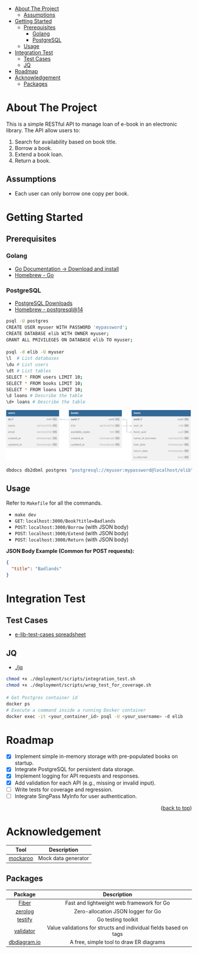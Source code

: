 <a id="readme-top"></a>

- [About The Project](#about-the-project)
  - [Assumptions](#assumptions)
- [Getting Started](#getting-started)
  - [Prerequisites](#prerequisites)
    - [Golang](#golang)
    - [PostgreSQL](#postgresql)
  - [Usage](#usage)
- [Integration Test](#integration-test)
  - [Test Cases](#test-cases)
  - [JQ](#jq)
- [Roadmap](#roadmap)
- [Acknowledgement](#acknowledgement)
  - [Packages](#packages)

# About The Project

This is a simple RESTful API to manage loan of e-book in an electronic library. The API allow users to:

1. Search for availability based on book title.
2. Borrow a book.
3. Extend a book loan.
4. Return a book.

## Assumptions

- Each user can only borrow one copy per book.

# Getting Started

## Prerequisites

### Golang

- [Go Documentation -> Download and install](https://go.dev/doc/install)
- [Homebrew - Go](https://formulae.brew.sh/formula/go)

### PostgreSQL

- [PostgreSQL Downloads](https://www.postgresql.org/download/)
- [Homebrew - postgresql@14](https://formulae.brew.sh/formula/postgresql@14)

```sh
psql -U postgres
CREATE USER myuser WITH PASSWORD 'mypassword';
CREATE DATABASE elib WITH OWNER myuser;
GRANT ALL PRIVILEGES ON DATABASE elib TO myuser;

psql -d elib -U myuser
\l  # List databases
\du # List users
\dt # List tables
SELECT * FROM users LIMIT 10;
SELECT * FROM books LIMIT 10;
SELECT * FROM loans LIMIT 10;
\d loans # Describe the table
\d+ loans # Describe the table
```

![elib-er-diagram](/docs/images/elib-er-diagram.svg)

```sh
dbdocs db2dbml postgres "postgresql://myuser:mypassword@localhost/elib" -o database.dbml
```

## Usage

Refer to `Makefile` for all the commands.

- `make dev`
- `GET`: `localhost:3000/Book?title=Badlands`
- `POST`: `localhost:3000/Borrow` (with JSON body)
- `POST`: `localhost:3000/Extend` (with JSON body)
- `POST`: `localhost:3000/Return` (with JSON body)

**JSON Body Example (Common for POST requests):**

```json
{
  "title": "Badlands"
}
```

# Integration Test

## Test Cases

- [e-lib-test-cases spreadsheet](https://docs.google.com/spreadsheets/d/1qSSr5BKv9U1xnTNzGl7a-ubbvUVa_WLRL3-GkoI4g54/edit?usp=sharing)

## JQ

- [./jq](https://jqlang.org/download/)

```sh
chmod +x ./deployment/scripts/integration_test.sh
chmod +x ./deployment/scripts/wrap_test_for_coverage.sh

# Get Postgres container id
docker ps
# Execute a command inside a running Docker container
docker exec -it <your_container_id> psql -U <your_username> -d elib
```

# Roadmap

- [x] Implement simple in-memory storage with pre-populated books on startup.
- [x] Integrate PostgreSQL for persistent data storage.
- [x] Implement logging for API requests and responses.
- [x] Add validation for each API (e.g., missing or invalid input).
- [ ] Write tests for coverage and regression.
- [ ] Integrate SingPass MyInfo for user authentication.

<p align="right">(<a href="#readme-top">back to top</a>)</p>

# Acknowledgement

|                 Tool                  |     Description     |
| :-----------------------------------: | :-----------------: |
| [mockaroo](https://www.mockaroo.com/) | Mock data generator |

## Packages

|                         Package                         |                            Description                            |
| :-----------------------------------------------------: | :---------------------------------------------------------------: |
|            [Fiber](https://docs.gofiber.io/)            |             Fast and lightweight web framework for Go             |
|        [zerolog](https://github.com/rs/zerolog)         |                Zero-allocation JSON logger for Go                 |
|     [testify](https://github.com/stretchr/testify)      |                        Go testing toolkit                         |
| [validator](https://github.com/go-playground/validator) | Value validations for structs and individual fields based on tags |
|        [dbdiagram.io](https://dbdiagram.io/home)        |              A free, simple tool to draw ER diagrams              |
